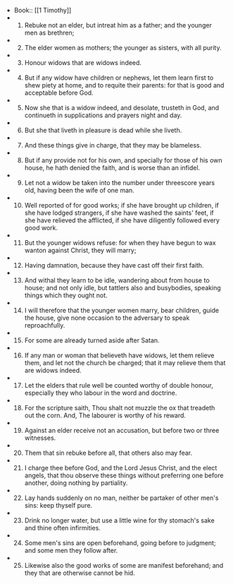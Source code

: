 - Book:: [[1 Timothy]]
- 1. Rebuke not an elder, but intreat him as a father; and the younger men as brethren;
- 2. The elder women as mothers; the younger as sisters, with all purity.
- 3. Honour widows that are widows indeed.
- 4. But if any widow have children or nephews, let them learn first to shew piety at home, and to requite their parents: for that is good and acceptable before God.
- 5. Now she that is a widow indeed, and desolate, trusteth in God, and continueth in supplications and prayers night and day.
- 6. But she that liveth in pleasure is dead while she liveth.
- 7. And these things give in charge, that they may be blameless.
- 8. But if any provide not for his own, and specially for those of his own house, he hath denied the faith, and is worse than an infidel.
- 9. Let not a widow be taken into the number under threescore years old, having been the wife of one man.
- 10. Well reported of for good works; if she have brought up children, if she have lodged strangers, if she have washed the saints' feet, if she have relieved the afflicted, if she have diligently followed every good work.
- 11. But the younger widows refuse: for when they have begun to wax wanton against Christ, they will marry;
- 12. Having damnation, because they have cast off their first faith.
- 13. And withal they learn to be idle, wandering about from house to house; and not only idle, but tattlers also and busybodies, speaking things which they ought not.
- 14. I will therefore that the younger women marry, bear children, guide the house, give none occasion to the adversary to speak reproachfully.
- 15. For some are already turned aside after Satan.
- 16. If any man or woman that believeth have widows, let them relieve them, and let not the church be charged; that it may relieve them that are widows indeed.
- 17. Let the elders that rule well be counted worthy of double honour, especially they who labour in the word and doctrine.
- 18. For the scripture saith, Thou shalt not muzzle the ox that treadeth out the corn. And, The labourer is worthy of his reward.
- 19. Against an elder receive not an accusation, but before two or three witnesses.
- 20. Them that sin rebuke before all, that others also may fear.
- 21. I charge thee before God, and the Lord Jesus Christ, and the elect angels, that thou observe these things without preferring one before another, doing nothing by partiality.
- 22. Lay hands suddenly on no man, neither be partaker of other men's sins: keep thyself pure.
- 23. Drink no longer water, but use a little wine for thy stomach's sake and thine often infirmities.
- 24. Some men's sins are open beforehand, going before to judgment; and some men they follow after.
- 25. Likewise also the good works of some are manifest beforehand; and they that are otherwise cannot be hid.
